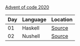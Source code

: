 [Advent of code 2020](https://adventofcode.com/2020)

| Day | Language | Location |
| --- | -------- | -------- |
| 01  | Haskell  | [Source](./haskell/src/day01.hs) |
| 02  | Nushell  | [Source](./nushell/day02.nu) |
